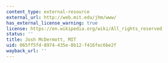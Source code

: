 ```yaml
---
content_type: external-resource
external_url: http://web.mit.edu/jhm/www/
has_external_license_warning: true
license: https://en.wikipedia.org/wiki/All_rights_reserved
status: ''
title: Josh McDermott, MIT
uid: 065ff5fd-8974-435e-8b12-f416fec6be2f
wayback_url: ''
---
```

